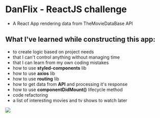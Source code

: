 # DanFlix - ReactJS challenge 

- A React App rendering data from TheMovieDataBase API

## What I've learned while constructing this app:

- to create logic based on project needs
- that I can't control anything without managing time
- that I can learn from my own coding mistakes
- how to use **styled-components** lib
- how to use **axios** lib
- how to use **routing** lib
- how to get data from **API** and processing it's response
- how to use **componentDidMount()** lifecycle method
- code refactoring
- a list of interesting movies and tv shows to watch later

<img src="./src/img/DanFlix.gif"/> 